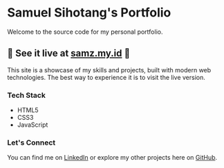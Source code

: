 # Samuel Sihotang's Portfolio

Welcome to the source code for my personal portfolio.

## 🚀 **See it live at <a href="https://samz.my.id" target="_blank">samz.my.id</a>** 🚀

This site is a showcase of my skills and projects, built with modern web technologies. The best way to experience it is to visit the live version.

### Tech Stack
- HTML5
- CSS3
- JavaScript

### Let's Connect
You can find me on <a href="https://www.linkedin.com/in/samuelsihotang1" target="_blank">LinkedIn</a> or explore my other projects here on <a href="https://github.com/samuelsihotang1" target="_blank">GitHub</a>.
